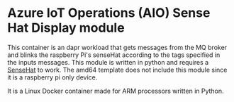 # Azure IoT Operations (AIO) Sense Hat Display module

This container is an dapr workload that gets messages from the MQ broker and blinks the raspberry Pi's senseHat according to the tags specified in the inputs messages. This module is written in python and requires a [SenseHat](https://www.raspberrypi.org/products/sense-hat/) to work. The amd64 template does not include this module since it is a raspberry pi only device.

It is a Linux Docker container made for ARM processors written in Python.